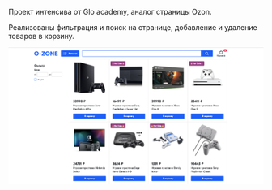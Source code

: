 Проект интенсива от Glo academy, аналог страницы Ozon.

Реализованы фильтрация и поиск на странице, добавление и удаление товаров в корзину.

![Первый экран](printscreen.png "Первый экран")

